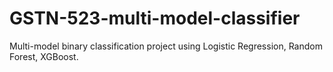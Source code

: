 # GSTN-523-multi-model-classifier
Multi-model binary classification project using Logistic Regression, Random Forest, XGBoost.
